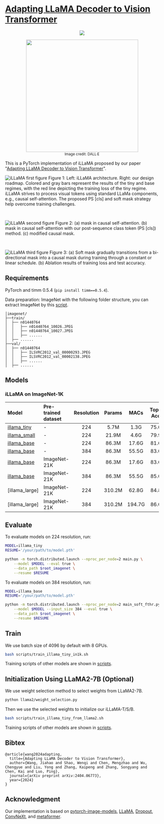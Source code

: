 # [Adapting LLaMA Decoder to Vision Transformer](https://arxiv.org/pdf/2404.06773)

<p align="center">
<a href="https://arxiv.org/pdf/2404.06773" alt="arXiv">
    <img src="https://img.shields.io/badge/arXiv-2404.06773-b31b1b.svg?style=flat" /></a>
</p>


<p align="center">
<img src="https://github.com/hpcaitech/Open-Sora/assets/48375204/8c6c1428-89e9-41d3-862d-2c2be7d65656" width="367"> <br>
<small>Image credit: DALL·E</small>
</p>


This is a PyTorch implementation of iLLaMA proposed by our paper "[Adapting LLaMA Decoder to Vision Transformer](https://arxiv.org/abs/2404.06773)". 


![iLLaMA first figure](https://github.com/hpcaitech/Open-Sora/assets/48375204/59f7af9a-679c-46ea-a428-c7bf27c0ecea)
Figure 1: Left: iLLaMA architecture. Right: our design roadmap. Colored and gray bars
represent the results of the tiny and base regimes, with the red line depicting the training loss of the
tiny regime. iLLaMA strives to process visual tokens using standard LLaMa components, e.g., causal
self-attention. The proposed PS [cls] and soft mask strategy help overcome training challenges. 

<br>

![iLLaMA second figure](https://github.com/hpcaitech/Open-Sora/assets/48375204/6dffefaa-cb27-49ba-a258-1953bdaa7330)
Figure 2: (a) mask in causal self-attention. (b) mask in causal self-attention with our post-sequence
class token (PS [cls]) method. (c) modified causal mask.

<br>

![iLLaMA third figure](https://github.com/hpcaitech/Open-Sora/assets/48375204/f3b46c50-c807-4997-81d4-257b6168e5f7)
Figure 3: (a) Soft mask gradually transitions from a bi-directional mask into a causal mask during
training through a constant or linear schedule. (b) Ablation results of training loss and test accuracy.



## Requirements
PyTorch and timm 0.5.4 (`pip install timm==0.5.4`).

Data preparation: ImageNet with the following folder structure, you can extract ImageNet by this [script](https://gist.github.com/BIGBALLON/8a71d225eff18d88e469e6ea9b39cef4).

```
│imagenet/
├──train/
│  ├── n01440764
│  │   ├── n01440764_10026.JPEG
│  │   ├── n01440764_10027.JPEG
│  │   ├── ......
│  ├── ......
├──val/
│  ├── n01440764
│  │   ├── ILSVRC2012_val_00000293.JPEG
│  │   ├── ILSVRC2012_val_00002138.JPEG
│  │   ├── ......
│  ├── ......
```


## Models
### iLLaMA on ImageNet-1K
| Model | Pre-trained dataset | Resolution | Params | MACs | Top1 Acc |
| :---     | :---     |   :---:    |  :---: |  :---:  |  :---:  |
| [illama_tiny](https://github.com/techmonsterwang/iLLaMA/releases/download/1.0/illama-tiny-in1k-75.0.pth) | - | 224 | 5.7M | 1.3G | 75.0 |
| [illama_small](https://github.com/techmonsterwang/iLLaMA/releases/download/1.0/illama-small-in1k-79.9.pth) | - | 224 | 21.9M | 4.6G | 79.9 |
| [illama_base](https://github.com/techmonsterwang/iLLaMA/releases/download/1.0/illama-base-in1k-81.6.pth) | - | 224 | 86.3M | 17.6G | 81.6 |
| [illama_base](https://github.com/techmonsterwang/iLLaMA/releases/download/1.0/illama-base-in1k-384-83.0.pth) | - | 384 | 86.3M | 55.5G | 83.0 |
| [illama_base](https://github.com/techmonsterwang/iLLaMA/releases/download/1.0/illama-base-in21kin1k-224-83.6.pth) | ImageNet-21K | 224 | 86.3M | 17.6G | 83.6 |
| [illama_base](https://github.com/techmonsterwang/iLLaMA/releases/download/1.0/illama-base-in21kin1k-384-85.0.pth) | ImageNet-21K | 384 | 86.3M | 55.5G | 85.0 |
| [illama_large] | ImageNet-21K | 224 | 310.2M | 62.8G | 84.8 |
| [illama_large] | ImageNet-21K | 384 | 310.2M | 194.7G | 86.0 |




## Evaluate

To evaluate models on 224 resolution, run:

```bash
MODEL=illama_tiny
RESUME='/your/path/to/model.pth'

python -m torch.distributed.launch --nproc_per_node=2 main.py \
    --model $MODEL --eval true \
    --data_path $root_imagenet \
    --resume $RESUME
```

To evaluate models on 384 resolution, run:

```bash
MODEL=illama_base
RESUME='/your/path/to/model.pth'

python -m torch.distributed.launch --nproc_per_node=2 main_soft_fthr.py \
    --model $MODEL --input_size 384 --eval true \
    --data_path $root_imagenet \
    --resume $RESUME
```

## Train
We use batch size of 4096 by default with 8 GPUs. 


```bash
bash scripts/train_illama_tiny_in1k.sh
```
Training scripts of other models are shown in [scripts](/scripts/).


## Initialization Using LLaMA2-7B (Optional)
We use weight selection method to select weights from LLaMA2-7B. 

```bash
python llama2/weight_selection.py
```

Then we use the selected weights to initialize our iLLaMA-T/S/B. 

```bash
bash scripts/train_illama_tiny_from_llama2.sh
```
Training scripts of other models are shown in [scripts](/scripts/). 


## Bibtex
```
@article{wang2024adapting,
  title={Adapting LLaMA Decoder to Vision Transformer},
  author={Wang, Jiahao and Shao, Wenqi and Chen, Mengzhao and Wu, Chengyue and Liu, Yong and Zhang, Kaipeng and Zhang, Songyang and Chen, Kai and Luo, Ping},
  journal={arXiv preprint arXiv:2404.06773},
  year={2024}
}
```

## Acknowledgment

Our implementation is based on [pytorch-image-models](https://github.com/huggingface/pytorch-image-models), [LLaMA](https://github.com/meta-llama/llama), [Dropout](https://github.com/facebookresearch/dropout), [ConvNeXt](https://github.com/facebookresearch/ConvNeXt), and [metaformer](https://github.com/sail-sg/metaformer).

